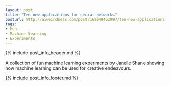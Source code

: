 ```yaml
---
layout: post
title: "Ten new applications for neural networks"
posturl: http://aiweirdness.com/post/169049462997/ten-new-applications-for-neural-networks
tags:
- Fun
- Machine learning
- Experiments
---
```


{% include post_info_header.md %}

A collection of fun machine learning experiments by Janelle Shane showing how machine learning can be used for creative endeavours. 

<!--more-->
{% include post_info_footer.md %}
